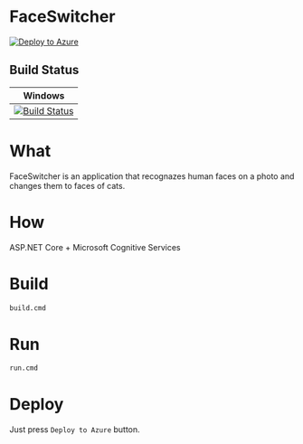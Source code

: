 # FaceSwitcher

[![Deploy to Azure](http://azuredeploy.net/deploybutton.png)](https://azuredeploy.net/)

Build Status
------------

| Windows |
| ------- |
| [![Build Status](https://ci.appveyor.com/api/projects/status/github/myarotskaya/FaceSwitcher?branch=master&svg=true)](https://ci.appveyor.com/project/myarotskaya/FaceSwitcher/branch/master) |

# What

FaceSwitcher is an application that recognazes human faces on a photo and changes them to faces of cats.

# How

ASP.NET Core + Microsoft Cognitive Services

# Build

```bash
build.cmd
```

# Run

```bash
run.cmd
```

# Deploy

Just press `Deploy to Azure` button.
